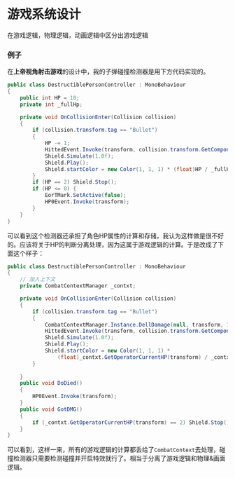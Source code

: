 # 游戏系统设计

在游戏逻辑，物理逻辑，动画逻辑中区分出游戏逻辑


### 例子

在**上帝视角射击游戏**的设计中，我的子弹碰撞检测器是用下方代码实现的。

``` csharp
public class DestructiblePersonController : MonoBehaviour
{
    public int HP = 10;
    private int _fullHp;

    private void OnCollisionEnter(Collision collision)
    {
        if (collision.transform.tag == "Bullet")
        {
            HP -= 1;
            HittedEvent.Invoke(transform, collision.transform.GetComponent<BulletController>().InitiatePos);
            Shield.Simulate(1.0f);
            Shield.Play();
            Shield.startColor = new Color(1, 1, 1) * (float)HP / _fullHp;
        }
        if (HP == 2) Shield.Stop();
        if (HP <= 0) {
            EorTMark.SetActive(false);
            HP0Event.Invoke(transform);
        }
    }
}
```

可以看到这个检测器还承担了角色HP属性的计算和存储，我认为这样做是很不好的。应该将关于HP的判断分离处理，因为这属于游戏逻辑的计算。于是改成了下面这个样子：

``` csharp
public class DestructiblePersonController : MonoBehaviour
{
    // 加入上下文
    private CombatContextManager _contxt;

    private void OnCollisionEnter(Collision collision)
    {
        if (collision.transform.tag == "Bullet")
        {
            CombatContextManager.Instance.DellDamage(null, transform, 1);
            HittedEvent.Invoke(transform, collision.transform.GetComponent<BulletController>().InitiatePos);
            Shield.Simulate(1.0f);
            Shield.Play();
            Shield.startColor = new Color(1, 1, 1) * 
                (float)_contxt.GetOperatorCurrentHP(transform) / _contxt.GetOperatorMaxHP(transform);
        }
        
    }
    public void DoDied()
    {
        HP0Event.Invoke(transform);
    }
    public void GotDMG()
    {
        if (_contxt.GetOperatorCurrentHP(transform) == 2) Shield.Stop();
    }
}
```

可以看到，这样一来，所有的游戏逻辑的计算都丢给了`CombatContext`去处理，碰撞检测器只需要检测碰撞并开启特效就行了。相当于分离了游戏逻辑和物理&画面逻辑。